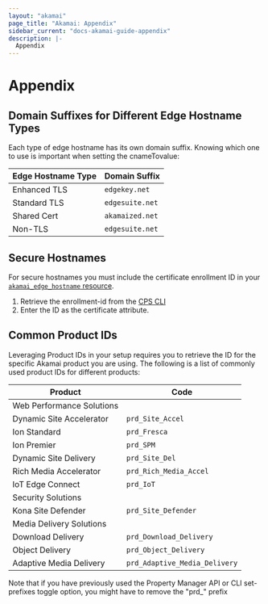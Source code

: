 ```yaml
---
layout: "akamai"
page_title: "Akamai: Appendix"
sidebar_current: "docs-akamai-guide-appendix"
description: |-
  Appendix
---
```


# Appendix

## Domain Suffixes for Different Edge Hostname Types

Each type of edge hostname has its own domain suffix. Knowing which one to use is important when setting the cnameTovalue:

| Edge Hostname Type | Domain Suffix |
|--------------------|---------------|
| Enhanced TLS       | `edgekey.net` |
| Standard TLS       | `edgesuite.net` |
| Shared Cert        | `akamaized.net` |
| Non-TLS            | `edgesuite.net` |

## Secure Hostnames

For secure hostnames you must include the certificate enrollment ID in your [`akamai_edge_hostname` resource](/docs/providers/akamai/r/edge_hostname.html).

1. Retrieve the enrollment-id from the [CPS CLI](https://github.com/akamai/cli-cps) 
2. Enter the ID as the certificate attribute. 

## Common Product IDs

Leveraging Product IDs in your setup requires you to retrieve the ID for the specific Akamai product you are using. The following is a list of commonly used product IDs for different products:

| Product | Code |
|---|---|
| Web Performance Solutions                   |
| Dynamic Site Accelerator | `prd_Site_Accel` |
| Ion Standard             | `prd_Fresca`     |
| Ion Premier          | `prd_SPM`        |
| Dynamic Site Delivery | `prd_Site_Del` |
| Rich Media Accelerator   | `prd_Rich_Media_Accel` |
| IoT Edge Connect | `prd_IoT` |
| Security Solutions          |         |
| Kona Site Defender | `prd_Site_Defender` |
| Media Delivery Solutions          |         |
| Download Delivery | `prd_Download_Delivery` |
| Object Delivery | `prd_Object_Delivery` |
| Adaptive Media Delivery | `prd_Adaptive_Media_Delivery` |

Note that if you have previously used the Property Manager API or CLI set-prefixes toggle option, you might have to remove the "prd_" prefix

